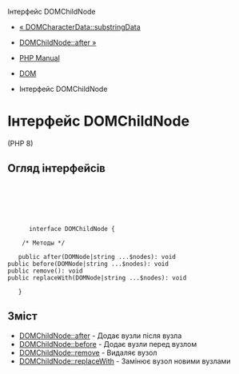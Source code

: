Інтерфейс DOMChildNode

-   [« DOMCharacterData::substringData](domcharacterdata.substringdata.md)
    
-   [DOMChildNode::after »](domchildnode.after.md)
    
-   [PHP Manual](index.md)
    
-   [DOM](book.dom.md)
    
-   Інтерфейс DOMChildNode
    

# Інтерфейс DOMChildNode

(PHP 8)

## Огляд інтерфейсів

```classsynopsis

     
    

    
     
      interface DOMChildNode {

    /* Методы */
    
   public after(DOMNode|string ...$nodes): void
public before(DOMNode|string ...$nodes): void
public remove(): void
public replaceWith(DOMNode|string ...$nodes): void

   }
```

## Зміст

-   [DOMChildNode::after](domchildnode.after.md) - Додає вузли після вузла
-   [DOMChildNode::before](domchildnode.before.md) - Додає вузли перед вузлом
-   [DOMChildNode::remove](domchildnode.remove.md) - Видаляє вузол
-   [DOMChildNode::replaceWith](domchildnode.replacewith.md) - Замінює вузол новими вузлами